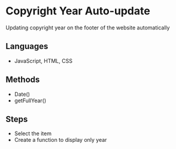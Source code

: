# Copyright Year Auto-update
Updating copyright year on the footer of the website automatically

## Languages
- JavaScript, HTML, CSS

## Methods
- Date()
- getFullYear()

## Steps
- Select the item
- Create a function to display only year
